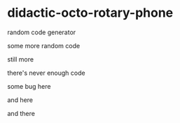 # didactic-octo-rotary-phone

random code generator 

some more random code 


still more


there's never enough code



some bug here


and here




and there
